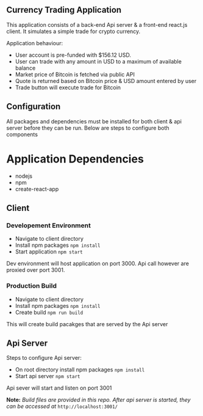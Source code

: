 ## Currency Trading Application
This application consists of a back-end Api server & a front-end react.js client. It simulates a simple trade for crypto currency.

Application behaviour:
- User account is pre-funded with $156.12 USD. 
- User can trade with any amount in USD to a maximum of available balance
- Market price of Bitcoin is fetched via public API
- Quote is returned based on Bitcoin price & USD amount entered by user
- Trade button will execute trade for Bitcoin

## Configuration
All packages and dependencies must be installed for both client & api server before they can be run.
Below are steps to configure both components

# Application Dependencies
* nodejs
* npm 
* create-react-app

## Client
### Developement Environment
* Navigate to client directory
* Install npm packages `npm install`
* Start application `npm start`

Dev environment will host application on port 3000. Api call however are proxied over port 3001.

### Production Build
* Navigate to client directory
* Install npm packages `npm install`
* Create build `npm run build`

This will create build pacakges that are served by the Api server

## Api Server
Steps to configure Api server:
* On root directory install npm packages `npm install`
* Start api server `npm start`

Api sever will start and listen on port 3001

**Note:**
*Build files are provided in this repo. After api server is started, they can be accessed at* `http://localhost:3001/`